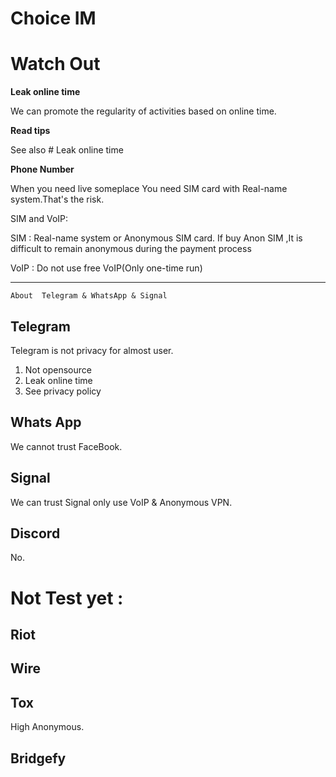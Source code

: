 # Choice IM

# Watch Out

**Leak online time**

We can promote the regularity of activities based on online time.

**Read tips**

See also # Leak online time 

**Phone Number**

When you need live someplace You need SIM card with Real-name system.That's the risk.


SIM and VoIP:

SIM : Real-name system or Anonymous SIM card.
If buy Anon SIM ,It is difficult to remain anonymous during the payment process


VoIP :
Do not use free VoIP(Only one-time run)



---


    About  Telegram & WhatsApp & Signal

## Telegram

Telegram is not privacy for almost user.

1. Not opensource
2. Leak online time
3. See privacy policy

## Whats App

We cannot trust FaceBook.

## Signal

We can trust Signal only use VoIP & Anonymous VPN.

## Discord 

No.


# Not Test yet :
## Riot

## Wire

## Tox

High Anonymous.

## Bridgefy
